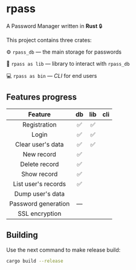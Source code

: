 # rpass

A Password Manager written in **Rust** 🔒

This project contains three crates:

⚙️ `rpass_db` — the main storage for passwords

📕 `rpass as lib` — library to interact with `rpass_db`

💻 `rpass as bin` — *CLI* for end users

## Features progress

|       Feature       |  db  | lib  | cli  |
| :-----------------: | :--: | :--: | :--: |
|    Registration     |  ✅   |  ✅   |      |
|        Login        |  ✅   |  ✅   |      |
|  Clear user's data  |  ✅   |  ✅   |      |
|     New record      |  ✅   |      |      |
|    Delete record    |  ✅   |      |      |
|     Show record     |  ✅   |      |      |
| List user's records |  ✅   |      |      |
|  Dump user's data   |      |      |      |
| Password generation |  —   |      |      |
|   SSL encryption    |      |      |      |

## Building

Use the next command to make release build:

```bash
cargo build --release
```

